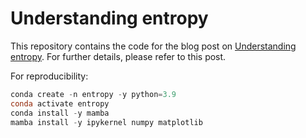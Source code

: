 # Understanding entropy

This repository contains the code for the blog post on [Understanding entropy](https://www.fabriziomusacchio.com/blog/2023-02-02-entropy/). For further details, please refer to this post.

For reproducibility:

```powershell
conda create -n entropy -y python=3.9
conda activate entropy
conda install -y mamba
mamba install -y ipykernel numpy matplotlib
```